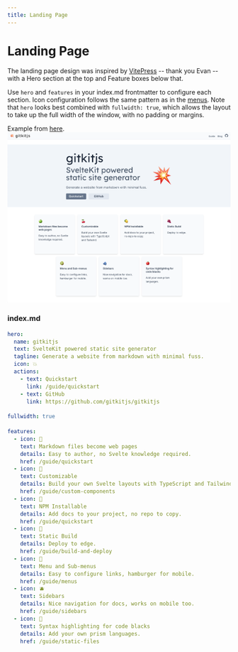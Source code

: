 ```yaml
---
title: Landing Page
---
```


# Landing Page

The landing page design was inspired by [VitePress](https://vitepress.dev/) -- thank you Evan -- with a Hero section at the top and Feature boxes below that.

Use `hero` and `features` in your index.md frontmatter to configure each section. Icon configuration follows the same pattern as in the [menus](menus). Note that `hero` looks best combined with `fullwidth: true`, which allows the layout to take up the full width of the window, with no padding or margins.

Example from [here](https://github.com/gitkitjs/gitkitjs/blob/main/static/files/index.md?plain=1). 
![Landing page screenshot](images/landing-page.png)

### index.md

```yaml
hero:
  name: gitkitjs
  text: SvelteKit powered static site generator
  tagline: Generate a website from markdown with minimal fuss.
  icon: 💥
  actions:
    - text: Quickstart
      link: /guide/quickstart
    - text: GitHub
      link: https://github.com/gitkitjs/gitkitjs

fullwidth: true

features:
  - icon: 🍏
    text: Markdown files become web pages
    details: Easy to author, no Svelte knowledge required.
    href: /guide/quickstart
  - icon: 🍒
    text: Customizable
    details: Build your own Svelte layouts with TypeScript and Tailwind.
    href: /guide/custom-components
  - icon: 🍋
    text: NPM Installable
    details: Add docs to your project, no repo to copy.
    href: /guide/quickstart
  - icon: 🍇
    text: Static Build
    details: Deploy to edge.
    href: /guide/build-and-deploy
  - icon: 🥝
    text: Menu and Sub-menus
    details: Easy to configure links, hamburger for mobile.
    href: /guide/menus
  - icon: 🫐
    text: Sidebars
    details: Nice navigation for docs, works on mobile too.
    href: /guide/sidebars
  - icon: 🍎
    text: Syntax highlighting for code blacks
    details: Add your own prism languages.
    href: /guide/static-files
```
